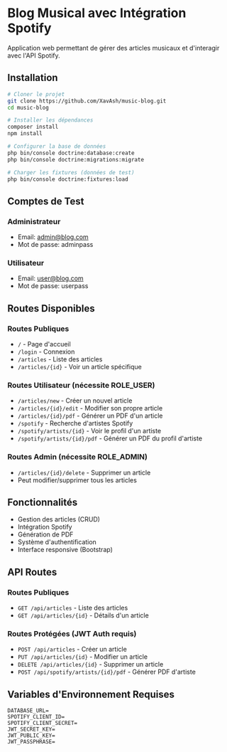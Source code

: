 # Blog Musical avec Intégration Spotify

Application web permettant de gérer des articles musicaux et d'interagir avec l'API Spotify.

## Installation

```bash
# Cloner le projet
git clone https://github.com/XavAsh/music-blog.git
cd music-blog

# Installer les dépendances
composer install
npm install

# Configurer la base de données
php bin/console doctrine:database:create
php bin/console doctrine:migrations:migrate

# Charger les fixtures (données de test)
php bin/console doctrine:fixtures:load
```

## Comptes de Test

### Administrateur

- Email: admin@blog.com
- Mot de passe: adminpass

### Utilisateur

- Email: user@blog.com
- Mot de passe: userpass

## Routes Disponibles

### Routes Publiques

- `/` - Page d'accueil
- `/login` - Connexion
- `/articles` - Liste des articles
- `/articles/{id}` - Voir un article spécifique

### Routes Utilisateur (nécessite ROLE_USER)

- `/articles/new` - Créer un nouvel article
- `/articles/{id}/edit` - Modifier son propre article
- `/articles/{id}/pdf` - Générer un PDF d'un article
- `/spotify` - Recherche d'artistes Spotify
- `/spotify/artists/{id}` - Voir le profil d'un artiste
- `/spotify/artists/{id}/pdf` - Générer un PDF du profil d'artiste

### Routes Admin (nécessite ROLE_ADMIN)

- `/articles/{id}/delete` - Supprimer un article
- Peut modifier/supprimer tous les articles

## Fonctionnalités

- Gestion des articles (CRUD)
- Intégration Spotify
- Génération de PDF
- Système d'authentification
- Interface responsive (Bootstrap)

## API Routes

### Routes Publiques

- `GET /api/articles` - Liste des articles
- `GET /api/articles/{id}` - Détails d'un article

### Routes Protégées (JWT Auth requis)

- `POST /api/articles` - Créer un article
- `PUT /api/articles/{id}` - Modifier un article
- `DELETE /api/articles/{id}` - Supprimer un article
- `POST /api/spotify/artists/{id}/pdf` - Générer PDF d'artiste

## Variables d'Environnement Requises

```env
DATABASE_URL=
SPOTIFY_CLIENT_ID=
SPOTIFY_CLIENT_SECRET=
JWT_SECRET_KEY=
JWT_PUBLIC_KEY=
JWT_PASSPHRASE=
```
